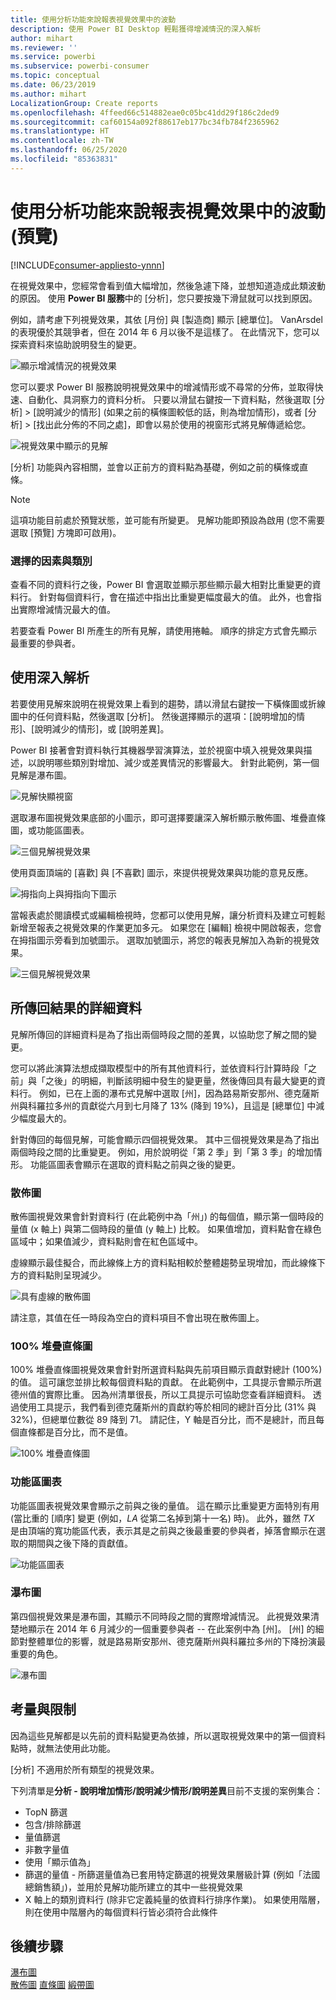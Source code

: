```yaml
---
title: 使用分析功能來說報表視覺效果中的波動
description: 使用 Power BI Desktop 輕鬆獲得增減情況的深入解析
author: mihart
ms.reviewer: ''
ms.service: powerbi
ms.subservice: powerbi-consumer
ms.topic: conceptual
ms.date: 06/23/2019
ms.author: mihart
LocalizationGroup: Create reports
ms.openlocfilehash: 4ffeed66c514882eae0c05bc41dd29f186c2ded9
ms.sourcegitcommit: caf60154a092f88617eb177bc34fb784f2365962
ms.translationtype: HT
ms.contentlocale: zh-TW
ms.lasthandoff: 06/25/2020
ms.locfileid: "85363831"
---
```

# <a name="use-the-analyze-feature-to-explain-fluctuations-in-report-visuals-preview"></a>使用分析功能來說報表視覺效果中的波動 (預覽)

[!INCLUDE[consumer-appliesto-ynnn](../includes/consumer-appliesto-ynnn.md)]

在視覺效果中，您經常會看到值大幅增加，然後急遽下降，並想知道造成此類波動的原因。 使用 **Power BI 服務**中的 [分析]，您只要按幾下滑鼠就可以找到原因。

例如，請考慮下列視覺效果，其依 [月份] 與 [製造商] 顯示 [總單位]。 VanArsdel 的表現優於其競爭者，但在 2014 年 6 月以後不是這樣了。 在此情況下，您可以探索資料來協助說明發生的變更。 

![顯示增減情況的視覺效果](media/end-user-analyze-visuals/power-bi-line-chart.png)

您可以要求 Power BI 服務說明視覺效果中的增減情形或不尋常的分佈，並取得快速、自動化、具洞察力的資料分析。 只要以滑鼠右鍵按一下資料點，然後選取 [分析] > [說明減少的情形] \(如果之前的橫條圖較低的話，則為增加情形\)，或者 [分析] > [找出此分佈的不同之處]，即會以易於使用的視窗形式將見解傳遞給您。

![視覺效果中顯示的見解](media/end-user-analyze-visuals/power-bi-decrease.png)

[分析] 功能與內容相關，並會以正前方的資料點為基礎，例如之前的橫條或直條。

> [!NOTE]
> 這項功能目前處於預覽狀態，並可能有所變更。 見解功能即預設為啟用 (您不需要選取 [預覽] 方塊即可啟用)。

### <a name="which-factors-and-categories-are-chosen"></a>選擇的因素與類別

查看不同的資料行之後，Power BI 會選取並顯示那些顯示最大相對比重變更的資料行。 針對每個資料行，會在描述中指出比重變更幅度最大的值。 此外，也會指出實際增減情況最大的值。

若要查看 Power BI 所產生的所有見解，請使用捲軸。 順序的排定方式會先顯示最重要的參與者。 

## <a name="using-insights"></a>使用深入解析
若要使用見解來說明在視覺效果上看到的趨勢，請以滑鼠右鍵按一下橫條圖或折線圖中的任何資料點，然後選取 [分析]。 然後選擇顯示的選項：[說明增加的情形]、[說明減少的情形]，或 [說明差異]。

Power BI 接著會對資料執行其機器學習演算法，並於視窗中填入視覺效果與描述，以說明哪些類別對增加、減少或差異情況的影響最大。  針對此範例，第一個見解是瀑布圖。

![見解快顯視窗](media/end-user-analyze-visuals/power-bi-insight.png)

選取瀑布圖視覺效果底部的小圖示，即可選擇要讓深入解析顯示散佈圖、堆疊直條圖，或功能區圖表。

![三個見解視覺效果](media/end-user-analyze-visuals/power-bi-options.png)

使用頁面頂端的 [喜歡] 與 [不喜歡] 圖示，來提供視覺效果與功能的意見反應。  

![拇指向上與拇指向下圖示](media/end-user-analyze-visuals/power-bi-thumbs.png)


當報表處於閱讀模式或編輯檢視時，您都可以使用見解，讓分析資料及建立可輕鬆新增至報表之視覺效果的作業更加多元。 如果您在 [編輯] 檢視中開啟報表，您會在拇指圖示旁看到加號圖示。 選取加號圖示，將您的報表見解加入為新的視覺效果。 

![三個見解視覺效果](media/end-user-analyze-visuals/power-bi-add-visual.png)

## <a name="details-of-the-results-returned"></a>所傳回結果的詳細資料

見解所傳回的詳細資料是為了指出兩個時段之間的差異，以協助您了解之間的變更。  

您可以將此演算法想成擷取模型中的所有其他資料行，並依資料行計算時段「之前」與「之後」的明細，判斷該明細中發生的變更量，然後傳回具有最大變更的資料行。 例如，已在上面的瀑布式見解中選取 [州]，因為路易斯安那州、德克薩斯州與科羅拉多州的貢獻從六月到七月降了 13% (降到 19%)，且這是 [總單位] 中減少幅度最大的。  

針對傳回的每個見解，可能會顯示四個視覺效果。 其中三個視覺效果是為了指出兩個時段之間的比重變更。 例如，用於說明從「第 2 季」到「第 3 季」的增加情形。 功能區圖表會顯示在選取的資料點之前與之後的變更。

### <a name="the-scatter-plot"></a>散佈圖

散佈圖視覺效果會針對資料行 (在此範例中為「州」) 的每個值，顯示第一個時段的量值 (x 軸上) 與第二個時段的量值 (y 軸上) 比較。 如果值增加，資料點會在綠色區域中；如果值減少，資料點則會在紅色區域中。 

虛線顯示最佳擬合，而此線條上方的資料點相較於整體趨勢呈現增加，而此線條下方的資料點則呈現減少。  

![具有虛線的散佈圖](media/end-user-analyze-visuals/power-bi-scatter.png)

請注意，其值在任一時段為空白的資料項目不會出現在散佈圖上。

### <a name="the-100-stacked-column-chart"></a>100% 堆疊直條圖

100% 堆疊直條圖視覺效果會針對所選資料點與先前項目顯示貢獻對總計 (100%) 的值。 這可讓您並排比較每個資料點的貢獻。 在此範例中，工具提示會顯示所選德州值的實際比重。 因為州清單很長，所以工具提示可協助您查看詳細資料。 透過使用工具提示，我們看到德克薩斯州的貢獻約等於相同的總計百分比 (31% 與 32%)，但總單位數從 89 降到 71。 請記住，Y 軸是百分比，而不是總計，而且每個直條都是百分比，而不是值。 

![100% 堆疊直條圖](media/end-user-analyze-visuals/power-bi-stacked.png)

### <a name="the-ribbon-chart"></a>功能區圖表

功能區圖表視覺效果會顯示之前與之後的量值。 這在顯示比重變更方面特別有用 (當比重的 [順序] 變更 (例如，*LA* 從第二名掉到第十一名) 時)。  此外，雖然 *TX* 是由頂端的寬功能區代表，表示其是之前與之後最重要的參與者，掉落會顯示在選取的期間與之後下降的貢獻值。

![功能區圖表](media/end-user-analyze-visuals/power-bi-ribbon-tooltip.png)

### <a name="the-waterfall-chart"></a>瀑布圖

第四個視覺效果是瀑布圖，其顯示不同時段之間的實際增減情況。 此視覺效果清楚地顯示在 2014 年 6 月減少的一個重要參與者 -- 在此案例中為 [州]。 [州] 的細節對整體單位的影響，就是路易斯安那州、德克薩斯州與科羅拉多州的下降扮演最重要的角色。      

![瀑布圖](media/end-user-analyze-visuals/power-bi-insight.png)


 



## <a name="considerations-and-limitations"></a>考量與限制
因為這些見解都是以先前的資料點變更為依據，所以選取視覺效果中的第一個資料點時，就無法使用此功能。 

[分析]  不適用於所有類型的視覺效果。 

下列清單是**分析 - 說明增加情形/說明減少情形/說明差異**目前不支援的案例集合：

* TopN 篩選
* 包含/排除篩選
* 量值篩選
* 非數字量值
* 使用「顯示值為」
* 篩選的量值 - 所篩選量值為已套用特定篩選的視覺效果層級計算 (例如「法國總銷售額」)，並用於見解功能所建立的其中一些視覺效果
* X 軸上的類別資料行 (除非它定義純量的依資料行排序作業)。 如果使用階層，則在使用中階層內的每個資料行皆必須符合此條件


## <a name="next-steps"></a>後續步驟
[瀑布圖](../visuals/power-bi-visualization-waterfall-charts.md)    
[散佈圖](../visuals/power-bi-visualization-scatter.md)
[直條圖](../visuals/power-bi-report-visualizations.md)
[緞帶圖](../visuals/desktop-ribbon-charts.md)
